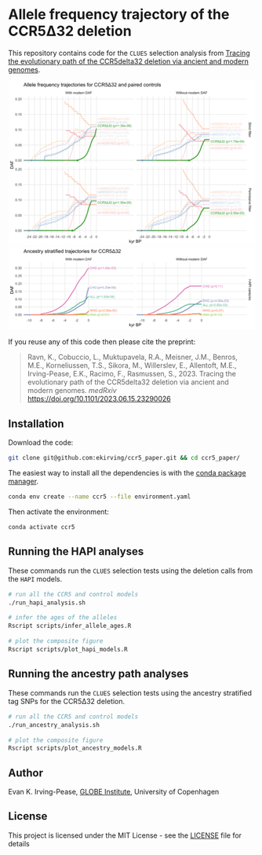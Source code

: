 # Allele frequency trajectory of the CCR5Δ32 deletion
This repository contains code for the `CLUES` selection analysis from 
[Tracing the evolutionary path of the CCR5delta32 deletion via ancient and modern genomes](https://doi.org/10.1101/2023.06.15.23290026).

![HAPI trajectories](/figure/hapi_trajectories.png?raw=true)
![Ancestral path trajectories](/figure/ancestry_trajectories.png?raw=true)

If you reuse any of this code then please cite the preprint:
> Ravn, K., Cobuccio, L., Muktupavela, R.A., Meisner, J.M., Benros, M.E., Korneliussen, T.S., Sikora, M., Willerslev, 
> E., Allentoft, M.E., Irving-Pease, E.K., Racimo, F., Rasmussen, S., 2023. Tracing the evolutionary path of the 
> CCR5delta32 deletion via ancient and modern genomes. *medRxiv* https://doi.org/10.1101/2023.06.15.23290026


## Installation
Download the code: 
```bash
git clone git@github.com:ekirving/ccr5_paper.git && cd ccr5_paper/
```

The easiest way to install all the dependencies is with the [conda package manager](https://docs.conda.io/en/latest/).

```bash
conda env create --name ccr5 --file environment.yaml
```

Then activate the environment:
```bash
conda activate ccr5
```

## Running the HAPI analyses

These commands run the `CLUES` selection tests using the deletion calls from the `HAPI` models.

```bash
# run all the CCR5 and control models
./run_hapi_analysis.sh
```

```bash
# infer the ages of the alleles
Rscript scripts/infer_allele_ages.R
```

```bash
# plot the composite figure
Rscript scripts/plot_hapi_models.R
```

## Running the ancestry path analyses

These commands run the `CLUES` selection tests using the ancestry stratified tag SNPs for the CCR5Δ32 deletion.

```bash
# run all the CCR5 and control models
./run_ancestry_analysis.sh
```

```bash
# plot the composite figure
Rscript scripts/plot_ancestry_models.R
```

## Author

Evan K. Irving-Pease, [GLOBE Institute](https://globe.ku.dk/), University of Copenhagen 

## License

This project is licensed under the MIT License - see the [LICENSE](LICENSE) file for details
